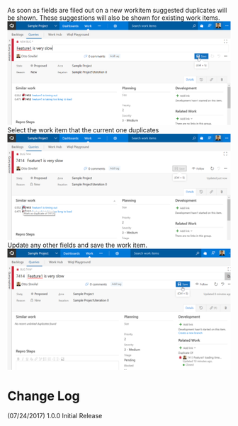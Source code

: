 As soon as fields are filed out on a new workitem suggested duplicates will be shown. These suggestions will also be shown for existing work items.  
![filing out workitem](img/filingBug.png)  
Select the work item that the current one duplicates  
![marking as duplicate](img/markDuplicate.png)  
Update any other fields and save the work item. 
![save work item](img/markedDuplicate.png)   

# Change Log
(07/24/2017) 1.0.0 Initial Release  
